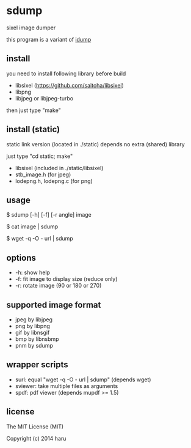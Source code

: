 # sdump

sixel image dumper

this program is a variant of [idump](https://github.com/uobikiemukot/idump)

## install

you need to install following library before build

-	libsixel (https://github.com/saitoha/libsixel)
-	libpng
-	libjpeg or libjpeg-turbo

then just type "make"

## install (static)

static link version (located in ./static) depends no extra (shared) library

just type "cd static; make"

-	libsixel (included in ./static/libsixel)
-	stb_image.h (for jpeg)
-	lodepng.h, lodepng.c (for png)

## usage

 $ sdump [-h] [-f] [-r angle] image

 $ cat image | sdump

 $ wget -q -O - url | sdump

## options

-	-h: show help
-	-f: fit image to display size (reduce only)
-	-r: rotate image (90 or 180 or 270)

## supported image format

-	jpeg by libjpeg
-	png by libpng
-	gif by libnsgif
-	bmp by libnsbmp
-	pnm by sdump

## wrapper scripts

-	surl: equal "wget -q -O - url | sdump" (depends wget)
-	sviewer: take multiple files as arguments 
-	spdf: pdf viewer (depends mupdf >= 1.5)

## license

The MIT License (MIT)

Copyright (c) 2014 haru <uobikiemukot at gmail dot com>
